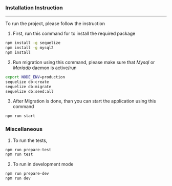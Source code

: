 ### Installation Instruction
---
To run the project, please follow the instruction

1. First, run this command for to install the required package

```bash
npm install -g sequelize
npm install -g mysql2
npm install 
```

2. Run migration using this command, please make sure that *Mysql* or *Mariadb* daemon is active/run

```bash
export NODE_ENV=production
sequelize db:create
sequelize db:migrate
sequelize db:seed:all
```

3. After Migration is done, than you can start the application using this command

```bash
npm run start
```

### Miscellaneous
1. To run the tests,
```bash
npm run prepare-test
npm run test
```

2. To run in development mode
```bash
npm run prepare-dev
npm run dev
```
